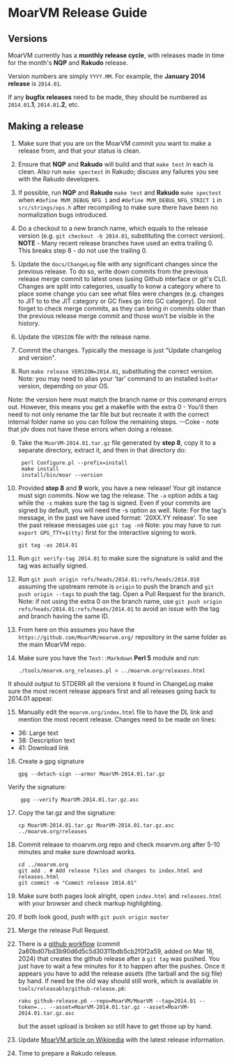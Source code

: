 # MoarVM Release Guide

## Versions

MoarVM currently has a **monthly release cycle**, with releases made in time for
the month's **NQP** and **Rakudo** release.

Version numbers are simply `YYYY.MM`. For example, the **January 2014 release** is
`2014.01`.

If any **bugfix releases** need to
be made, they should be numbered as `2014.01`**.1**, `2014.01`**.2**, etc.

## Making a release

1. Make sure that you are on the MoarVM commit you want to make a release
   from, and that your status is clean.

2. Ensure that **NQP** and **Rakudo** will build and that `make test` in each is
   clean. Also run `make spectest` in Rakudo; discuss any failures you see
   with the Rakudo developers.

3. If possible, run **NQP** and **Rakudo** `make test` and **Rakudo** `make spectest` when
   `#define MVM_DEBUG_NFG 1` and `#define MVM_DEBUG_NFG_STRICT 1` in `src/strings/ops.h`
   after recompiling to make sure there have been no normalization bugs
   introduced.

4. Do a checkout to a new branch name, which equals to the release version
   (e.g. `git checkout -b 2014.01`, substituting the correct version).
   **NOTE** - Many recent release branches have used an extra trailing 0.
   This breaks step 8 - do not use the trailing 0.

5. Update the `docs/ChangeLog` file with any significant changes since the previous release.
   To do so, write down commits from the previous release merge commit to latest ones (using
   Github interface or git's CLI). Changes are split into categories, usually to konw
   a category where to place some change you can see what files were changes (e.g. changes
   to JIT to to the JIT category or GC fixes go into GC category).
   Do not forget to check merge commits, as they can bring in commits older than the previous
   release merge commit and those won't be visible in the history.

6. Update the `VERSION` file with the release name.

7. Commit the changes.  Typically the message is just "Update changelog and
   version".

8. Run `make release VERSION=2014.01`, substituting the correct version. Note: you may need
to alias your 'tar' command to an installed `bsdtar` version, depending on your OS. 

Note:
the version here must match the branch name or this command errors out. However, this means
you get a makefile with the extra 0 - You'll then need to not only rename the tar file but 
but recreate it with the correct internal folder name so you can follow the remaining steps.
--Coke - note that jdv does not have these errors when doing a release.

9. Take the `MoarVM-2014.01.tar.gz` file generated by **step 8**, copy it to a separate directory,
   extract it, and then in that directory do:

        perl Configure.pl --prefix=install
        make install
        install/bin/moar --version

10. Provided **step 8** and **9** work, you have a new release! Your git instance must
    sign commits. Now we tag the release. The `-a` option adds a tag while
    the `-s` makes sure the tag is signed. Even if your commits are signed by default,
    you will need the -s option as well.
    Note: For the tag's message, in the past we have used format:
    '20XX.YY release'. To see the past release messages use `git tag -n9`
    Note: you may have to run `export GPG_TTY=$(tty)` first for the interactive signing to work.

        git tag -as 2014.01

11. Run `git verify-tag 2014.01` to make sure the signature is valid and the tag
    was actually signed.

12. Run `git push origin refs/heads/2014.01:refs/heads/2014.010` assuming
    the upstream remote is `origin` to push the branch and `git push origin --tags`
    to push the tag. Open a Pull Request for the branch. Note: if not using the extra 0
    on the branch name, use `git push origin refs/heads/2014.01:refs/heads/2014.01` to
    avoid an issue with the tag and branch having the same ID.

13. From here on this assumes you have the `https://github.com/MoarVM/moarvm.org/` repository
    in the same folder as the main MoarVM repo.

14. Make sure you have the `Text::Markdown` **Perl 5** module and run:

        ./tools/moarvm.org_releases.pl > ../moarvm.org/releases.html

   It should output to STDERR all the versions it found in ChangeLog make sure
   the most recent release appears first and all releases going back to 2014.01
   appear.

15. Manually edit the `moarvm.org/index.html` file to have the DL link and mention the most
    recent release.
    Changes need to be made on lines:
  - 36: Large text
  - 38: Description text
  - 41: Download link

16. Create a gpg signature

        gpg --detach-sign --armor MoarVM-2014.01.tar.gz

   Verify the signature:

        gpg --verify MoarVM-2014.01.tar.gz.asc

17. Copy the tar.gz and the signature:

        cp MoarVM-2014.01.tar.gz MoarVM-2014.01.tar.gz.asc ../moarvm.org/releases

18. Commit release to moarvm.org repo and check moarvm.org after 5-10 minutes and
    make sure download works.

        cd ../moarvm.org
        git add . # Add release files and changes to index.html and releases.html
        git commit -m "Commit release 2014.01"

19. Make sure both pages look alright, open `index.html` and `releases.html` with
    your browser and check markup highlighting.

20. If both look good, push with `git push origin master`

21. Merge the release Pull Request.

22. There is a [github workflow](.github/workflows/build_release.yml) (commit 2a60bd07bd3b90d6d5c5d30311bdb5cb2f0f2a59, added on Mar 16, 2024) that creates the github
    release after a `git tag` was pushed.  You just have to wait a few minutes for it to happen after the
    pushes.  Once it appears you have to add the release assets (the tarball and
    the sig file) by hand.  If need be the old way should still work, which is available in `tools/releasable/github-release.p6`:

        raku github-release.p6 --repo=MoarVM/MoarVM --tag=2014.01 --token=... --asset=MoarVM-2014.01.tar.gz --asset=MoarVM-2014.01.tar.gz.asc

    but the asset upload is broken so still have to get those up by hand.

23. Update [MoarVM article on Wikipedia](https://en.wikipedia.org/wiki/MoarVM) with the latest release information.

24. Time to prepare a Rakudo release.

